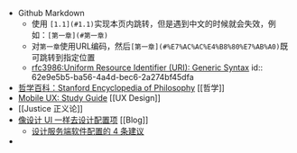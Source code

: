 - Github Markdown
	- 使用 `[1.1](#1.1)`实现本页内跳转，但是遇到中文的时候就会失效，例如：`[第一章](#第一章)`
	- 对`第一章`使用URL编码，然后`[第一章](#%E7%AC%AC%E4%B8%80%E7%AB%A0)`既可跳转到指定位置
	- [rfc3986:Uniform Resource Identifier (URI): Generic Syntax](https://datatracker.ietf.org/doc/html/rfc3986)
	  id:: 62e9e5b5-ba56-4a4d-bec6-2a274bf45dfa
- [哲学百科：Stanford Encyclopedia of Philosophy](https://plato.stanford.edu/contents.html) [[哲学]]
- [ Mobile UX: Study Guide](https://www.nngroup.com/articles/mobile-ux-study-guide/) [[UX Design]]
- [[Justice 正义论]]
- [像设计 UI 一样去设计配置项](https://www.kawabangga.com/posts/4545) [[Blog]]
	- [设计服务端软件配置的 4 条建议](https://www.zlovezl.cn/articles/how-to-design-config-file-for-software/)
-